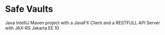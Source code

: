 # Safe Vaults

Java IntelliJ Maven project with a JavaFX Client and a RESTFULL API Server with JAX-RS Jakarta EE 10
